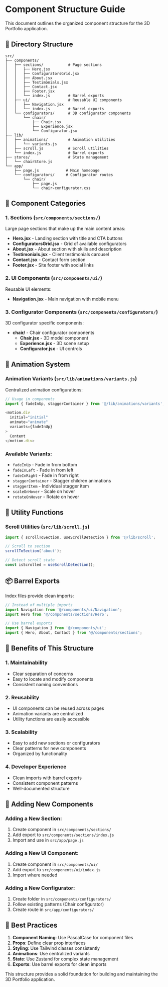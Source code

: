 # Component Structure Guide

This document outlines the organized component structure for the 3D Portfolio application.

## 📁 Directory Structure

```
src/
├── components/
│   ├── sections/           # Page sections
│   │   ├── Hero.jsx
│   │   ├── ConfiguratorsGrid.jsx
│   │   ├── About.jsx
│   │   ├── Testimonials.jsx
│   │   ├── Contact.jsx
│   │   ├── Footer.jsx
│   │   └── index.js        # Barrel exports
│   ├── ui/                 # Reusable UI components
│   │   ├── Navigation.jsx
│   │   └── index.js        # Barrel exports
│   └── configurators/      # 3D configurator components
│       └── chair/
│           ├── Chair.jsx
│           ├── Experience.jsx
│           └── Configurator.jsx
├── lib/
│   ├── animations/         # Animation utilities
│   │   └── variants.js
│   ├── scroll.js           # Scroll utilities
│   └── index.js            # Barrel exports
├── stores/                 # State management
│   └── chairStore.js
└── app/
    ├── page.js            # Main homepage
    └── configurators/     # Configurator routes
        └── chair/
            ├── page.js
            └── chair-configurator.css
```

## 🧩 Component Categories

### 1. **Sections** (`src/components/sections/`)
Large page sections that make up the main content areas:

- **Hero.jsx** - Landing section with title and CTA buttons
- **ConfiguratorsGrid.jsx** - Grid of available configurators
- **About.jsx** - About section with skills and description
- **Testimonials.jsx** - Client testimonials carousel
- **Contact.jsx** - Contact form section
- **Footer.jsx** - Site footer with social links

### 2. **UI Components** (`src/components/ui/`)
Reusable UI elements:

- **Navigation.jsx** - Main navigation with mobile menu

### 3. **Configurator Components** (`src/components/configurators/`)
3D configurator specific components:

- **chair/** - Chair configurator components
  - **Chair.jsx** - 3D model component
  - **Experience.jsx** - 3D scene setup
  - **Configurator.jsx** - UI controls

## 🎨 Animation System

### Animation Variants (`src/lib/animations/variants.js`)
Centralized animation configurations:

```javascript
// Usage in components
import { fadeInUp, staggerContainer } from '@/lib/animations/variants';

<motion.div
  initial="initial"
  animate="animate"
  variants={fadeInUp}
>
  Content
</motion.div>
```

### Available Variants:
- `fadeInUp` - Fade in from bottom
- `fadeInLeft` - Fade in from left
- `fadeInRight` - Fade in from right
- `staggerContainer` - Stagger children animations
- `staggerItem` - Individual stagger item
- `scaleOnHover` - Scale on hover
- `rotateOnHover` - Rotate on hover

## 🔧 Utility Functions

### Scroll Utilities (`src/lib/scroll.js`)
```javascript
import { scrollToSection, useScrollDetection } from '@/lib/scroll';

// Scroll to section
scrollToSection('about');

// Detect scroll state
const isScrolled = useScrollDetection();
```

## 📦 Barrel Exports

Index files provide clean imports:

```javascript
// Instead of multiple imports
import Navigation from '@/components/ui/Navigation';
import Hero from '@/components/sections/Hero';

// Use barrel exports
import { Navigation } from '@/components/ui';
import { Hero, About, Contact } from '@/components/sections';
```

## 🎯 Benefits of This Structure

### 1. **Maintainability**
- Clear separation of concerns
- Easy to locate and modify components
- Consistent naming conventions

### 2. **Reusability**
- UI components can be reused across pages
- Animation variants are centralized
- Utility functions are easily accessible

### 3. **Scalability**
- Easy to add new sections or configurators
- Clear patterns for new components
- Organized by functionality

### 4. **Developer Experience**
- Clean imports with barrel exports
- Consistent component patterns
- Well-documented structure

## 🚀 Adding New Components

### Adding a New Section:
1. Create component in `src/components/sections/`
2. Add export to `src/components/sections/index.js`
3. Import and use in `src/app/page.js`

### Adding a New UI Component:
1. Create component in `src/components/ui/`
2. Add export to `src/components/ui/index.js`
3. Import where needed

### Adding a New Configurator:
1. Create folder in `src/components/configurators/`
2. Follow existing patterns (Chair configurator)
3. Create route in `src/app/configurators/`

## 📝 Best Practices

1. **Component Naming**: Use PascalCase for component files
2. **Props**: Define clear prop interfaces
3. **Styling**: Use Tailwind classes consistently
4. **Animations**: Use centralized variants
5. **State**: Use Zustand for complex state management
6. **Exports**: Use barrel exports for clean imports

This structure provides a solid foundation for building and maintaining the 3D Portfolio application.
